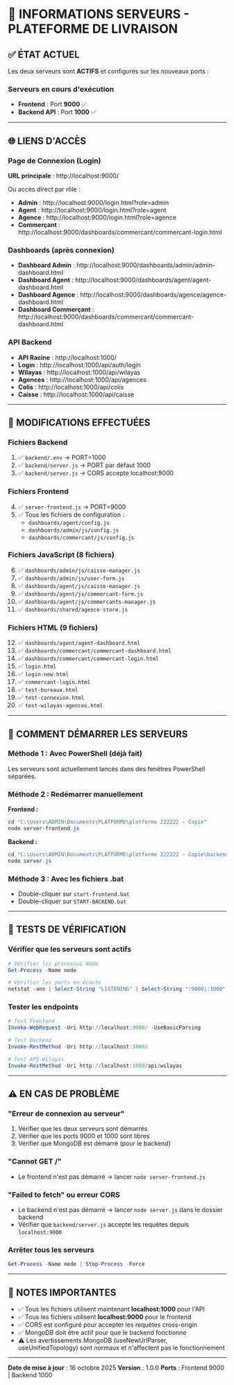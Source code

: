 # 🚀 INFORMATIONS SERVEURS - PLATEFORME DE LIVRAISON

## ✅ ÉTAT ACTUEL

Les deux serveurs sont **ACTIFS** et configurés sur les nouveaux ports :

### Serveurs en cours d'exécution
- **Frontend** : Port **9000** ✅
- **Backend API** : Port **1000** ✅

---

## 🌐 LIENS D'ACCÈS

### Page de Connexion (Login)
**URL principale** : http://localhost:9000/

Ou accès direct par rôle :
- **Admin** : http://localhost:9000/login.html?role=admin
- **Agent** : http://localhost:9000/login.html?role=agent
- **Agence** : http://localhost:9000/login.html?role=agence
- **Commerçant** : http://localhost:9000/dashboards/commercant/commercant-login.html

### Dashboards (après connexion)
- **Dashboard Admin** : http://localhost:9000/dashboards/admin/admin-dashboard.html
- **Dashboard Agent** : http://localhost:9000/dashboards/agent/agent-dashboard.html
- **Dashboard Agence** : http://localhost:9000/dashboards/agence/agence-dashboard.html
- **Dashboard Commerçant** : http://localhost:9000/dashboards/commercant/commercant-dashboard.html

### API Backend
- **API Racine** : http://localhost:1000/
- **Login** : http://localhost:1000/api/auth/login
- **Wilayas** : http://localhost:1000/api/wilayas
- **Agences** : http://localhost:1000/api/agences
- **Colis** : http://localhost:1000/api/colis
- **Caisse** : http://localhost:1000/api/caisse

---

## 🔧 MODIFICATIONS EFFECTUÉES

### Fichiers Backend
1. ✅ `backend/.env` → PORT=1000
2. ✅ `backend/server.js` → PORT par défaut 1000
3. ✅ `backend/server.js` → CORS accepte localhost:9000

### Fichiers Frontend
4. ✅ `server-frontend.js` → PORT=9000
5. ✅ Tous les fichiers de configuration :
   - `dashboards/agent/config.js`
   - `dashboards/admin/js/config.js`
   - `dashboards/commercant/js/config.js`

### Fichiers JavaScript (8 fichiers)
6. ✅ `dashboards/admin/js/caisse-manager.js`
7. ✅ `dashboards/admin/js/user-form.js`
8. ✅ `dashboards/agent/js/caisse-manager.js`
9. ✅ `dashboards/agent/js/commercant-form.js`
10. ✅ `dashboards/agent/js/commercants-manager.js`
11. ✅ `dashboards/shared/agence-store.js`

### Fichiers HTML (9 fichiers)
12. ✅ `dashboards/agent/agent-dashboard.html`
13. ✅ `dashboards/commercant/commercant-dashboard.html`
14. ✅ `dashboards/commercant/commercant-login.html`
15. ✅ `login.html`
16. ✅ `login-new.html`
17. ✅ `commercant-login.html`
18. ✅ `test-bureaux.html`
19. ✅ `test-connexion.html`
20. ✅ `test-wilayas-agences.html`

---

## 🎯 COMMENT DÉMARRER LES SERVEURS

### Méthode 1 : Avec PowerShell (déjà fait)
Les serveurs sont actuellement lancés dans des fenêtres PowerShell séparées.

### Méthode 2 : Redémarrer manuellement

**Frontend :**
```powershell
cd "C:\Users\ADMIN\Documents\PLATFORME\platforme 222222 - Copie"
node server-frontend.js
```

**Backend :**
```powershell
cd "C:\Users\ADMIN\Documents\PLATFORME\platforme 222222 - Copie\backend"
node server.js
```

### Méthode 3 : Avec les fichiers .bat
- Double-cliquer sur `start-frontend.bat`
- Double-cliquer sur `START-BACKEND.bat`

---

## 🧪 TESTS DE VÉRIFICATION

### Vérifier que les serveurs sont actifs
```powershell
# Vérifier les processus Node
Get-Process -Name node

# Vérifier les ports en écoute
netstat -ano | Select-String "LISTENING" | Select-String ":9000|:1000"
```

### Tester les endpoints
```powershell
# Test Frontend
Invoke-WebRequest -Uri http://localhost:9000/ -UseBasicParsing

# Test Backend
Invoke-RestMethod -Uri http://localhost:1000/

# Test API Wilayas
Invoke-RestMethod -Uri http://localhost:1000/api/wilayas
```

---

## ⚠️ EN CAS DE PROBLÈME

### "Erreur de connexion au serveur"
1. Vérifier que les deux serveurs sont démarrés
2. Vérifier que les ports 9000 et 1000 sont libres
3. Vérifier que MongoDB est démarré (pour le backend)

### "Cannot GET /"
- Le frontend n'est pas démarré → lancer `node server-frontend.js`

### "Failed to fetch" ou erreur CORS
- Le backend n'est pas démarré → lancer `node server.js` dans le dossier backend
- Vérifier que `backend/server.js` accepte les requêtes depuis `localhost:9000`

### Arrêter tous les serveurs
```powershell
Get-Process -Name node | Stop-Process -Force
```

---

## 📝 NOTES IMPORTANTES

- ✅ Tous les fichiers utilisent maintenant **localhost:1000** pour l'API
- ✅ Tous les fichiers utilisent **localhost:9000** pour le frontend
- ✅ CORS est configuré pour accepter les requêtes cross-origin
- ✅ MongoDB doit être actif pour que le backend fonctionne
- ⚠️ Les avertissements MongoDB (useNewUrlParser, useUnifiedTopology) sont normaux et n'affectent pas le fonctionnement

---

**Date de mise à jour** : 16 octobre 2025
**Version** : 1.0.0
**Ports** : Frontend 9000 | Backend 1000
